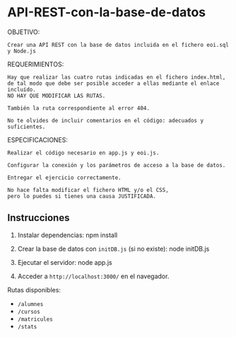 # API-REST-con-la-base-de-datos
OBJETIVO:

    Crear una API REST con la base de datos incluida en el fichero eoi.sql y Node.js


REQUERIMIENTOS:

    Hay que realizar las cuatro rutas indicadas en el fichero index.html,  
    de tal modo que debe ser posible acceder a ellas mediante el enlace incluído.
    NO HAY QUE MODIFICAR LAS RUTAS.

    También la ruta correspondiente al error 404. 

    No te olvides de incluir comentarios en el código: adecuados y suficientes.


ESPECIFICACIONES:

    Realizar el código necesario en app.js y eoi.js.

    Configurar la conexión y los parámetros de acceso a la base de datos.

    Entregar el ejercicio correctamente.

    No hace falta modificar el fichero HTML y/o el CSS, 
    pero lo puedes si tienes una causa JUSTIFICADA.

## Instrucciones

1. Instalar dependencias:
npm install

2. Crear la base de datos con `initDB.js` (si no existe):
node initDB.js

3. Ejecutar el servidor:
node app.js

4. Acceder a `http://localhost:3000/` en el navegador.

Rutas disponibles:
- `/alumnes`
- `/cursos`
- `/matricules`
- `/stats`
